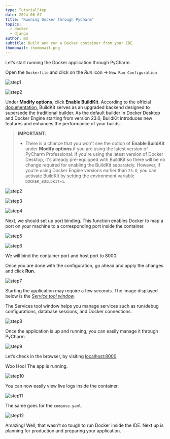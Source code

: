 ```yaml
---
type: TutorialStep
date: 2024-06-07
title: "Running Docker through PyCharm"
topics:
  - docker
  - django
author: mm
subtitle: Build and run a Docker container from your IDE.
thumbnail: thumbnail.png
---
```


Let’s start running the Docker application through PyCharm.

Open the `Dockerfile` and click on the _Run_ icon → `New Run Configuration`

![step1](./images/9.png)

![step2](./images/10.png)

Under **Modify options**, click **Enable BuildKit**. According to the official [documentation](https://docs.docker.com/build/buildkit/), BuildKit serves as an upgraded backend designed to supersede the traditional builder. As the default builder in Docker Desktop and Docker Engine starting from version 23.0, BuildKit introduces new features and enhances the performance of your builds.

> **IMPORTANT**:
>
> - There is a chance that you won't see the option of **Enable BuildKit** under **Modify options** if you are using the latest version of PyCharm Professional. If you're using the latest version of Docker Desktop, it's already pre-equipped with BuildKit so there will be no change required for enabling the BuildKit separately. However, if you’re using Docker Engine versions earlier than `23.0`, you can activate BuildKit by setting the environment variable `DOCKER_BUILDKIT=1`.

![step2](./images/11.png)

![step3](./images/12.png)

![step4](./images/13.png)

Next, we should set up port binding. This function enables Docker to map a port on your machine to a corresponding port inside the container.

![step5](./images/14.png)

![step6](./images/15.png)

We will bind the container port and host port to 8000.

Once you are done with the configuration, go ahead and apply the changes and click **Run**.

![step7](./images/16.png)

Starting the application may require a few seconds. The image displayed below is the _[Service tool window](https://www.jetbrains.com/help/pycharm/services-tool-window.html)_.

The Services tool window helps you manage services such as run/debug configurations, database sessions, and Docker connections.

![step8](./images/17.png)

Once the application is up and running, you can easily manage it through PyCharm.

![step9](./images/18.png)

Let’s check in the browser, by visiting [localhost:8000](http://localhost:8000)

Woo Hoo! The app is running.

![step10](./images/19.png)

You can now easily view live logs inside the container.

![step11](./images/20.png)

The same goes for the `compose.yaml`.

![step12](./images/21.png)

Amazing! Well, that wasn't so tough to run Docker inside the IDE. Next up is planning for production and preparing your application.

